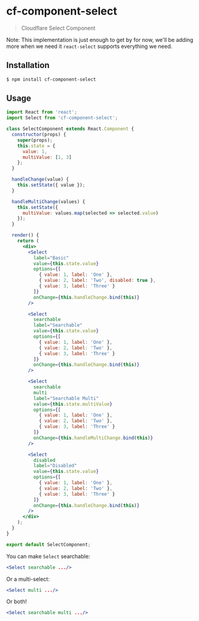 # cf-component-select

> Cloudflare Select Component

Note: This implementation is just enough to get by for now, we'll be adding more
when we need it `react-select` supports everything we need.

## Installation

```sh
$ npm install cf-component-select
```

## Usage

```jsx
import React from 'react';
import Select from 'cf-component-select';

class SelectComponent extends React.Component {
  constructor(props) {
    super(props);
    this.state = {
      value: 1,
      multiValue: [1, 3]
    };
  }

  handleChange(value) {
    this.setState({ value });
  }

  handleMultiChange(values) {
    this.setState({
      multiValue: values.map(selected => selected.value)
    });
  }

  render() {
    return (
      <div>
        <Select
          label="Basic"
          value={this.state.value}
          options={[
            { value: 1, label: 'One' },
            { value: 2, label: 'Two', disabled: true },
            { value: 3, label: 'Three' }
          ]}
          onChange={this.handleChange.bind(this)}
        />

        <Select
          searchable
          label="Searchable"
          value={this.state.value}
          options={[
            { value: 1, label: 'One' },
            { value: 2, label: 'Two' },
            { value: 3, label: 'Three' }
          ]}
          onChange={this.handleChange.bind(this)}
        />

        <Select
          searchable
          multi
          label="Searchable Multi"
          value={this.state.multiValue}
          options={[
            { value: 1, label: 'One' },
            { value: 2, label: 'Two' },
            { value: 3, label: 'Three' }
          ]}
          onChange={this.handleMultiChange.bind(this)}
        />

        <Select
          disabled
          label="Disabled"
          value={this.state.value}
          options={[
            { value: 1, label: 'One' },
            { value: 2, label: 'Two' },
            { value: 3, label: 'Three' }
          ]}
          onChange={this.handleChange.bind(this)}
        />
      </div>
    );
  }
}

export default SelectComponent;
```

You can make `Select` searchable:

```jsx
<Select searchable .../>
```

Or a multi-select:

```jsx
<Select multi .../>
```

Or both!

```jsx
<Select searchable multi .../>
```
